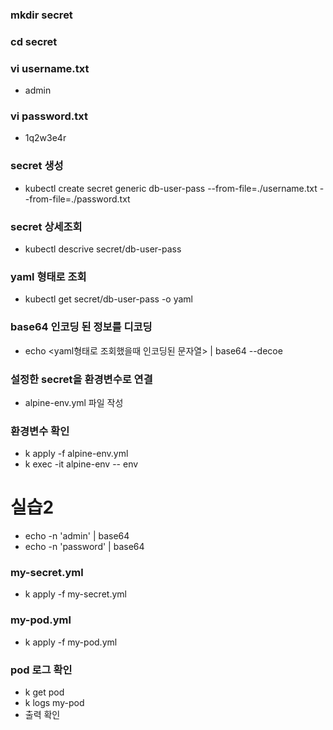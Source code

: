 ### mkdir secret
### cd secret
### vi username.txt
  - admin
### vi password.txt
  - 1q2w3e4r
### secret 생성
  - kubectl create secret generic db-user-pass --from-file=./username.txt --from-file=./password.txt
### secret 상세조회
  - kubectl descrive secret/db-user-pass
### yaml 형태로 조회
  - kubectl get secret/db-user-pass -o yaml
### base64 인코딩 된 정보를 디코딩
  - echo <yaml형태로 조회했을때 인코딩된 문자열> | base64 --decoe
### 설정한 secret을 환경변수로 연결
  - alpine-env.yml 파일 작성
### 환경변수 확인
  - k apply -f alpine-env.yml
  - k exec -it alpine-env -- env

# 실습2
  - echo -n 'admin' | base64
  - echo -n 'password' | base64
### my-secret.yml 
  - k apply -f my-secret.yml
### my-pod.yml 
  - k apply -f my-pod.yml
### pod 로그 확인
  - k get pod
  - k logs my-pod
  - 출력 확인
